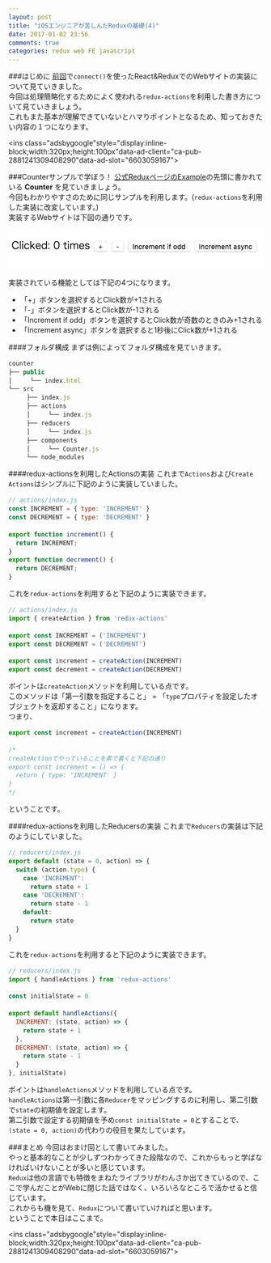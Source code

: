 ```yaml
---
layout: post
title: "iOSエンジニアが苦しんだReduxの基礎(4)"
date: 2017-01-02 23:56
comments: true
categories: redux web FE javascript
---
```


###はじめに
[前回](http://grandbig.github.io/blog/2017/01/01/redux-base-3/)で`connect()`を使ったReact&ReduxでのWebサイトの実装について見ていきました。  
今回は処理簡略化するためによく使われる`redux-actions`を利用した書き方について見ていきましょう。  
これもまた基本が理解できていないとハマりポイントとなるため、知っておきたい内容の１つになります。  

<script async src="//pagead2.googlesyndication.com/pagead/js/adsbygoogle.js"></script>
<ins class="adsbygoogle"style="display:inline-block;width:320px;height:100px"data-ad-client="ca-pub-2881241309408290"data-ad-slot="6603059167"></ins>
<script>
(adsbygoogle = window.adsbygoogle || []).push({});
</script>

<!-- more -->

###Counterサンプルで学ぼう！
[公式ReduxページのExample](http://redux.js.org/docs/introduction/Examples.html)の先頭に書かれている **Counter** を見ていきましょう。  
今回もわかりやすさのために同じサンプルを利用します。(`redux-actions`を利用した実装に改変しています。)  
実装するWebサイトは下図の通りです。  

![Counter Example画面](/images/redux_base_1.png)  

実装されている機能としては下記の4つになります。  

* 「+」ボタンを選択するとClick数が+1される  
* 「-」ボタンを選択するとClick数が-1される  
* 「Increment if odd」ボタンを選択するとClick数が奇数のときのみ+1される  
* 「Increment async」ボタンを選択すると1秒後にClick数が+1される  

####フォルダ構成
まずは例によってフォルダ構成を見ていきます。  

```javascript
counter
├── public
│     └── index.html
└── src
     ├── index.js
     ├── actions
     │     └── index.js
     ├── reducers
     │     └── index.js
     ├── components
     │     └── Counter.js
     └── node_modules
```

####redux-actionsを利用したActionsの実装
これまで`Actions`および`Create Actions`はシンプルに下記のように実装していました。  

```javascript
// actions/index.js
const INCREMENT = { type: 'INCREMENT' }
const DECREMENT = { type: 'DECREMENT' }

export function increment() {
  return INCREMENT;
}
export function decrement() {
  return DECREMENT;
}
```

これを`redux-actions`を利用すると下記のように実装できます。  

```javascript
// actions/index.js
import { createAction } from 'redux-actions'

export const INCREMENT = ('INCREMENT')
export const DECREMENT = ('DECREMENT')

export const increment = createAction(INCREMENT)
export const decrement = createAction(DECREMENT)
```

ポイントは`createAction`メソッドを利用している点です。  
このメソッドは「第一引数を指定すること」 = 「`type`プロパティを設定したオブジェクトを返却すること」になります。  
つまり、  

```javascript
export const increment = createAction(INCREMENT)

/*
createActionでやっていることを素で書くと下記の通り
export const increment = () => {
  return { type: 'INCREMENT' }
}
*/
```

ということです。  

####redux-actionsを利用したReducersの実装
これまで`Reducers`の実装は下記のようにしていました。  

```javascript
// reducers/index.js
export default (state = 0, action) => {
  switch (action.type) {
    case 'INCREMENT':
      return state + 1
    case 'DECREMENT':
      return state - 1
    default:
      return state
  }
}
```

これを`redux-actions`を利用すると下記のように実装できます。

```javascript
// reducers/index.js
import { handleActions } from 'redux-actions'

const initialState = 0

export default handleActions({
  INCREMENT: (state, action) => {
    return state + 1
  },
  DECREMENT: (state, action) => {
    return state - 1
  }
}, initialState)
```

ポイントは`handleActions`メソッドを利用している点です。  
`handleActions`は第一引数に各`Reducer`をマッピングするのに利用し、第二引数で`state`の初期値を設定します。  
第二引数で設定する初期値を予め`const initialState = 0`とすることで、`(state = 0, action)`の代わりの役目を果たしています。  

###まとめ
今回はおまけ回として書いてみました。  
やっと基本的なことが少しずつわかってきた段階なので、これからもっと学ばなければいけないことが多いと感じています。  
`Redux`は他の言語でも特徴をまねたライブラリがわんさか出てきているので、ここで学んだことがWebに閉じた話ではなく、いろいろなところで活かせると信じています。  
これからも機を見て、`Redux`について書いていければと思います。  
ということで本日はここまで。  

<script async src="//pagead2.googlesyndication.com/pagead/js/adsbygoogle.js"></script>
<ins class="adsbygoogle"style="display:inline-block;width:320px;height:100px"data-ad-client="ca-pub-2881241309408290"data-ad-slot="6603059167"></ins>
<script>
(adsbygoogle = window.adsbygoogle || []).push({});
</script>
